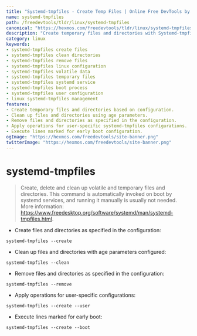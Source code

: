 ```yaml
---
title: "Systemd-tmpfiles - Create Temp Files | Online Free DevTools by Hexmos"
name: systemd-tmpfiles
path: /freedevtools/tldr/linux/systemd-tmpfiles
canonical: "https://hexmos.com/freedevtools/tldr/linux/systemd-tmpfiles/"
description: "Create temporary files and directories with Systemd-tmpfiles configuration on Linux. Manage volatile files and directories. Free online tool, no registration required."
category: linux
keywords:
- systemd-tmpfiles create files
- systemd-tmpfiles clean directories
- systemd-tmpfiles remove files
- systemd-tmpfiles linux configuration
- systemd-tmpfiles volatile data
- systemd-tmpfiles temporary files
- systemd-tmpfiles systemd service
- systemd-tmpfiles boot process
- systemd-tmpfiles user configuration
- linux systemd-tmpfiles management
features:
- Create temporary files and directories based on configuration.
- Clean up files and directories using age parameters.
- Remove files and directories as specified in the configuration.
- Apply operations for user-specific systemd-tmpfiles configurations.
- Execute lines marked for early boot configuration.
ogImage: "https://hexmos.com/freedevtools/site-banner.png"
twitterImage: "https://hexmos.com/freedevtools/site-banner.png"
---
```


# systemd-tmpfiles

> Create, delete and clean up volatile and temporary files and directories.
> This command is automatically invoked on boot by systemd services, and running it manually is usually not needed.
> More information: <https://www.freedesktop.org/software/systemd/man/systemd-tmpfiles.html>.

- Create files and directories as specified in the configuration:

`systemd-tmpfiles --create`

- Clean up files and directories with age parameters configured:

`systemd-tmpfiles --clean`

- Remove files and directories as specified in the configuration:

`systemd-tmpfiles --remove`

- Apply operations for user-specific configurations:

`systemd-tmpfiles --create --user`

- Execute lines marked for early boot:

`systemd-tmpfiles --create --boot`
